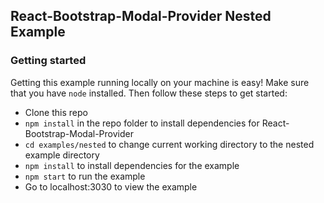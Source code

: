 ## React-Bootstrap-Modal-Provider Nested Example

### Getting started

Getting this example running locally on your machine is easy! Make sure that you have `node` installed. Then follow these steps to get started:

- Clone this repo
- `npm install` in the repo folder to install dependencies for React-Bootstrap-Modal-Provider
- `cd examples/nested` to change current working directory to the nested example directory
- `npm install` to install dependencies for the example
- `npm start` to run the example
- Go to localhost:3030 to view the example

